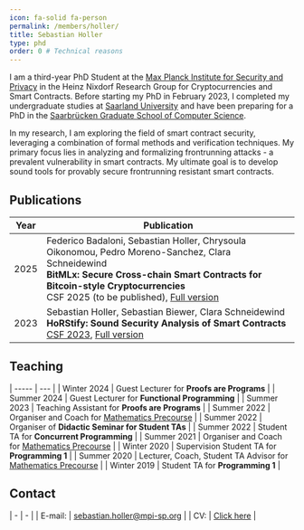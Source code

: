 ```yaml
---
icon: fa-solid fa-person
permalink: /members/holler/
title: Sebastian Holler
type: phd
order: 0 # Technical reasons
---
```



I am a third-year PhD Student at the <a href="https://www.mpi-sp.org/" target="_blank">Max Planck Institute for Security and Privacy</a> in the Heinz Nixdorf Research Group for Cryptocurrencies and Smart Contracts. Before starting my PhD in February 2023, I completed my undergraduate studies at <a href="https://www.uni-saarland.de" target="_blank">Saarland University</a> and have been preparing for a PhD in the <a href="https://www.graduateschool-computerscience.de/" target="_blank">Saarbrücken Graduate School of Computer Science</a>.

In my research, I am exploring the field of smart contract security, leveraging a combination of formal methods and verification techniques. My primary focus lies in analyzing and formalizing frontrunning attacks - a prevalent vulnerability in smart contracts. My ultimate goal is to develop sound tools for provably secure frontrunning resistant smart contracts. 

## Publications

|Year|Publication|
|----|-----------|
|2025|  Federico Badaloni, Sebastian Holler, Chrysoula Oikonomou, Pedro Moreno-Sanchez, Clara Schneidewind <br>**BitMLx: Secure Cross-chain Smart Contracts for Bitcoin-style Cryptocurrencies** <br>CSF 2025 (to be published), <a href="https://arxiv.org/abs/2501.17733" target="_blank">Full version</a>|
|2023|  Sebastian Holler, Sebastian Biewer, Clara Schneidewind <br>**HoRStify: Sound Security Analysis of Smart Contracts** <br> <a href="https://doi.ieeecomputersociety.org/10.1109/CSF57540.2023.00023" target="_blank">CSF 2023</a>, <a href="https://arxiv.org/abs/2301.13769" target="_blank">Full version</a>|


## Teaching

| ----- | --- |
| Winter 2024 | Guest Lecturer for **Proofs are Programs** |
| Summer 2024 | Guest Lecturer for **Functional Programming** |
| Summer 2023 | Teaching Assistant for **Proofs are Programs** |
| Summer 2022 | Organiser and Coach for <a href="https://vorkurs.cs.uni-saarland.de" target="_blank">Mathematics Precourse</a> |
| Summer 2022 | Organiser of **Didactic Seminar for Student TAs**   |
| Summer 2022 | Student TA for **Concurrent Programming** |
| Summer 2021 | Organiser and Coach for <a href="https://vorkurs.cs.uni-saarland.de" target="_blank">Mathematics Precourse</a> |
| Winter 2020 | Supervision Student TA for **Programming 1**  |
| Summer 2020 | Lecturer, Coach, Student TA Advisor for <a href="https://vorkurs.cs.uni-saarland.de" target="_blank">Mathematics Precourse</a> |
| Winter 2019 | Student TA for **Programming 1** |

## Contact

| - | - |
| E-mail: | [sebastian.holler@mpi-sp.org](mailto:sebastian.holler@mpi-sp.org) |
| CV: | [Click here](/downloads/cv-sebastian-holler.pdf) |

